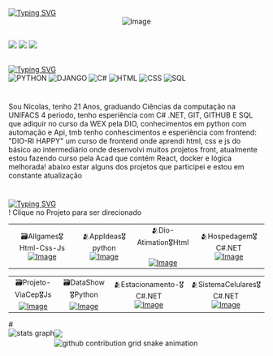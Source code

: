 
<div align ="left">
<a href="https://git.io/typing-svg"><img src="https://readme-typing-svg.demolab.com?font=Press+Start+2P&size=18&pause=1000&color=9E2EFF&width=435center=true&vCenter=true&lines=My+name+Nicolas;Welcome+my+portfolio" alt="Typing SVG" /></a>
  
<div align = "center">
  <img width="1584" height="396" alt="Image" src="https://github.com/user-attachments/assets/1f794343-ceb4-4762-ad07-fe23cab62108" />
</div>

##
<div align = "left">
  <a href="https://instagram.com/nikke9689" target="_blank"><img src="https://img.shields.io/badge/-Instagram-9400D3?style=for-the-badge&logo=instagram&logoColor=white" target="_blank"></a>
  <a href="https://www.linkedin.com/in/nicolas-oliveira-8b12a02b5/" target="_blank"><img src="https://img.shields.io/badge/-Linkedin-9400D3?style=for-the-badge&logo=linkedin&logoColor=white" target="_blank"></a>
  <a href="ffnicolaf13@gmail.com" target="_blank"><img src="https://img.shields.io/badge/-Gmail-9400D3?style=for-the-badge&logo=gmail&logoColor=white" target="_blank"></a>
</div>

##

<div align = "left">
<a href="https://git.io/typing-svg"><img src="https://readme-typing-svg.demolab.com?font=Fira+Code&size=22&pause=1000&color=9E29F7&width=435&lines=My+technologies" alt="Typing SVG" /></a>
</div>
<div align ="left">
<img alt="PYTHON"src="https://img.shields.io/badge/Python-%234B275F.svg?style=for-the-badge&logo=python&logoColor=purple"/>
<img alt="DJANGO"src="https://img.shields.io/badge/Django-%234B275F.svg?style=for-the-badge&logo=django&logoColor=purple"/>
<img alt="C#"src="https://img.shields.io/badge/c%23-%234B275F.svg?style=for-the-badge&logo=c-sharp&logoColor=purple"/>
<img alt="HTML"src="https://img.shields.io/badge/Html-%234B275F.svg?style=for-the-badge&logo=html&logoColor=purple"/>
<img alt="CSS"src="https://img.shields.io/badge/Css-%234B275F.svg?style=for-the-badge&logo=css&logoColor=purple"/>
<img alt="SQL"src="https://img.shields.io/badge/Sql-%234B275F.svg?style=for-the-badge&logo=sql&logoColor=purple"/>
</div>


#
<div>
  <p style="text-align: left;"> Sou Nicolas, tenho 21 Anos,  graduando Ciências da computação na UNIFACS 4 periodo, tenho esperiência com C# .NET, GIT, GITHUB E SQL que adiquir no curso da WEX pela DIO, conhecimentos em python com automação e Api, tmb tenho conhescimentos e esperiência com frontend: "DIO-RI HAPPY" um curso de frontend onde aprendi html, css e js do básico ao intermediário onde desenvolvi muitos projetos front, atualmente estou fazendo curso pela Acad que contém React, docker e  lógica melhorada! abaixo estar alguns dos projetos que participei e estou em constante atualização</p>
</div>

#

<div align="left">
 <a href="https://git.io/typing-svg"><img src="https://readme-typing-svg.herokuapp.com?font=&size=17&duration=3000&pause=1000&color=53FF84&width=435&lines=Projetos+e+Comtribui%C3%A7%C3%B5es" alt="Typing SVG" /></a>
</div>
<table>
  <tr>
   <p">! Clique no Projeto para ser direcionado</p>
    <td align="center">
      🗃️Allgames🎖️Html-Css-Js<br>
      <a href="https://github.com/nicoladeveloper/AllGames/blob/main/README.md">
        <img  width="250" alt="Image" src="https://github.com/user-attachments/assets/86528196-52c9-4a03-a3d4-41947a91788e"/>
      </a>
    </td>
  <td align="center">
   🫂AppIdeas🎖️python<br>
    <a href="https://github.com/nicoladeveloper/app-ideas/blob/master/Projects/1-Beginner/Password-generator-App.md">
    <img width="250"  alt="Image" src="https://github.com/user-attachments/assets/a7b47a69-0693-452d-a465-1c58ea0dc05f"></a>
      </td>
    <td align="center">
    🫂Dio-Atimation🎖️Html<br>
      <br>
      <a href="https://github.com/digitalinnovationone/dio-lab-open-source/blob/main/community/nicoladeveloper.md">
      <img width="250" alt="Image" src="https://github.com/user-attachments/assets/89a67c93-16c4-4868-92c7-a7ce87d7f164" />
      </a>
    </td>
      </td>
      <td align = "center">
      🫂Hospedagem🎖️C#.NET<br>
        <a href="https://github.com/nicoladeveloper/Sistema-de-Hopedagem">
          <img width="250"alt="Image" src="https://github.com/user-attachments/assets/eafc5778-ce6c-4782-b797-3d4f4da4fbd6" /></a>
      </td>
  </tr>
</table>

<table>
<tr>
   <td align = "center">
  🗃️Projeto-ViaCep🎖️Js<br>
    <a href="https://github.com/nicoladeveloper/ViaCepProjeto/blob/main/README.md">
    <img width="250"  alt="Image" src="https://github.com/user-attachments/assets/28ec2ad6-077f-4119-9b18-758411ad1433" />
    </td>
<td align="center">
      🗃️DataShow🎖️Python<br>
      <a href="https://github.com/nicoladeveloper/DataShow/blob/main/README.md">
        <img width="250" alt="Image" src="https://github.com/user-attachments/assets/963069d1-c1ff-412c-a9e7-8d5af332ac21"  />
      </a>
  </td> 
      <td align="center">
     🫂Estacionamento-🎖️C#.NET<br>
      <a href="https://github.com/nicoladeveloper/trilha-net-fundamentos-desafio">
      <img width="250" alt="Image" src="https://github.com/user-attachments/assets/10cd3b95-faa8-4f2e-9f75-d4b7da42253f" />
      </a>
      </td>
      <td align ="center">
        🫂SistemaCelulares🎖️C#.NET<br>
        <a href="https://github.com/nicoladeveloper/Sistema-Celulares-Poo">
        <img width="250" alt="Image" src="https://github.com/user-attachments/assets/9dddda37-eb28-49a9-b081-4d76d8ab7894" /></a>
        </td>
</tr>
</table>
#

<div>
<img align = "left"src="https://github-readme-stats.vercel.app/api?username=nicoladeveloper&hide_title=false&hide_rank=false&show_icons=true&include_all_commits=true&count_private=true&disable_animations=false&theme=tokyonight&locale=en&hide_border=false" height="150" alt="stats graph"/>
  <img align= "center" height="200" src="https://github.com/user-attachments/assets/cd14cf74-77aa-4b90-a8a5-48b2dda7ebe3"/>
</div>

<div>
<picture align="center">
<source media="(prefers-color-scheme: dark)" srcset="https://raw.githubusercontent.com/nicoladeveloper/nicoladeveloper/output/github-contribution-grid-snake-dark.svg">
<source media="(prefers-color-scheme: light)" srcset="https://raw.githubusercontent.com/nicoladeveloper/nicoladeveloper/output/github-contribution-grid-snake-dark.svg">
<img align="center" alt="github contribution grid snake animation" src="https://raw.githubusercontent.com/nicoladeveloper/nicoladeveloper/output/github-contribution-grid-snake.svg">
</div>
